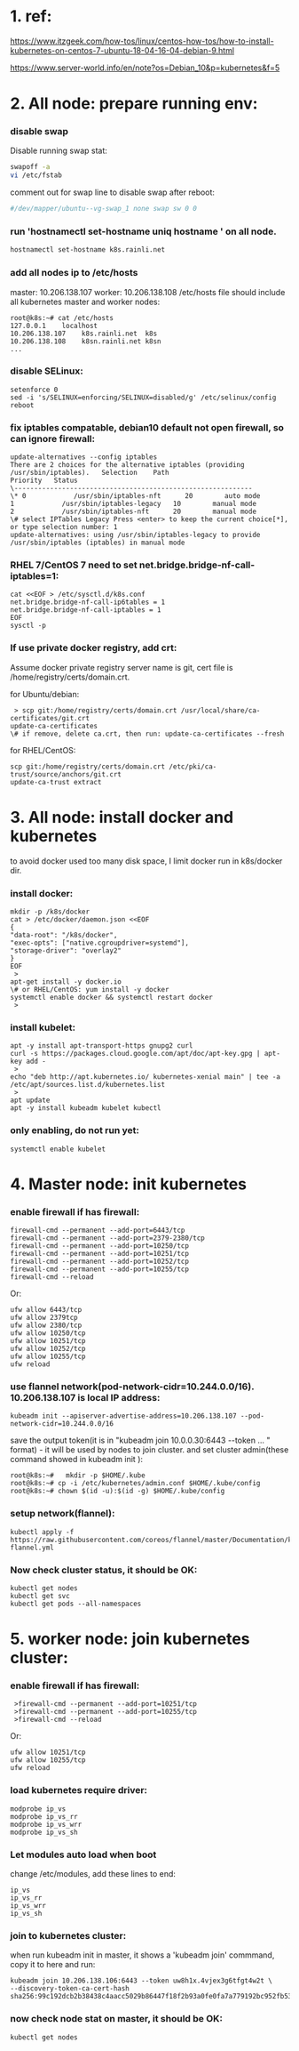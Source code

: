 

# 1. ref:

 https://www.itzgeek.com/how-tos/linux/centos-how-tos/how-to-install-kubernetes-on-centos-7-ubuntu-18-04-16-04-debian-9.html 

 https://www.server-world.info/en/note?os=Debian_10&p=kubernetes&f=5 



# 2. All node: prepare running env:

  ### disable swap
  Disable running swap stat:
  ```bash
swapoff -a
vi /etc/fstab
  ```
   
  comment out for swap line to disable swap after reboot:
  ```bash
#/dev/mapper/ubuntu--vg-swap_1 none swap sw 0 0
  ```

  ### run 'hostnamectl set-hostname uniq hostname ' on all node. 
  ```bash
hostnamectl set-hostname k8s.rainli.net
  ```
  
  ### add all nodes ip to /etc/hosts
  master: 10.206.138.107
  worker: 10.206.138.108 
  /etc/hosts file should include all kubernetes master and worker nodes:
  ```
root@k8s:~# cat /etc/hosts
127.0.0.1    localhost
10.206.138.107    k8s.rainli.net  k8s
10.206.138.108    k8sn.rainli.net k8sn 
...
  ```

  ### disable SELinux:
  ```
setenforce 0
sed -i 's/SELINUX=enforcing/SELINUX=disabled/g' /etc/selinux/config
reboot
  ```
  
  ### fix iptables compatable, debian10 default not open firewall, so can ignore firewall:
  ```
update-alternatives --config iptables
There are 2 choices for the alternative iptables (providing /usr/sbin/iptables).   Selection    Path                       Priority   Status 
\------------------------------------------------------------ 
\* 0            /usr/sbin/iptables-nft      20        auto mode   
1            /usr/sbin/iptables-legacy   10        manual mode
2            /usr/sbin/iptables-nft      20        manual mode 
\# select IPTables Legacy Press <enter> to keep the current choice[*], or type selection number: 1 
update-alternatives: using /usr/sbin/iptables-legacy to provide /usr/sbin/iptables (iptables) in manual mode 
  ```
  
  ### RHEL 7/CentOS 7 need to set net.bridge.bridge-nf-call-iptables=1:
  ```
cat <<EOF > /etc/sysctl.d/k8s.conf
net.bridge.bridge-nf-call-ip6tables = 1
net.bridge.bridge-nf-call-iptables = 1
EOF
sysctl -p
  ```
  
  ### If use private docker registry, add crt:
  Assume docker private registry server name is git, cert file is /home/registry/certs/domain.crt.

  for Ubuntu/debian:
  ```
   > scp git:/home/registry/certs/domain.crt /usr/local/share/ca-certificates/git.crt
update-ca-certificates
\# if remove, delete ca.crt, then run: update-ca-certificates --fresh
  ```

  for RHEL/CentOS:
  ```  
scp git:/home/registry/certs/domain.crt /etc/pki/ca-trust/source/anchors/git.crt
update-ca-trust extract
  ```


# 3. All node: install docker and kubernetes
  to avoid docker used too many disk space, I limit docker run in k8s/docker dir.

  ### install docker:
  ```
mkdir -p /k8s/docker
cat > /etc/docker/daemon.json <<EOF
{
"data-root": "/k8s/docker",
"exec-opts": ["native.cgroupdriver=systemd"],
"storage-driver": "overlay2"
}
EOF
   >
apt-get install -y docker.io 
\# or RHEL/CentOS: yum install -y docker
systemctl enable docker && systemctl restart docker
   >

  ```


  ### install kubelet:
  ```
apt -y install apt-transport-https gnupg2 curl
curl -s https://packages.cloud.google.com/apt/doc/apt-key.gpg | apt-key add -
   >
echo "deb http://apt.kubernetes.io/ kubernetes-xenial main" | tee -a /etc/apt/sources.list.d/kubernetes.list
   >
apt update
apt -y install kubeadm kubelet kubectl
  ```


  ### only enabling, do not run yet:
  ```
systemctl enable kubelet
  ```





# 4. Master node: init kubernetes 
  ### enable firewall if has firewall:
  ```  
firewall-cmd --permanent --add-port=6443/tcp
firewall-cmd --permanent --add-port=2379-2380/tcp
firewall-cmd --permanent --add-port=10250/tcp
firewall-cmd --permanent --add-port=10251/tcp
firewall-cmd --permanent --add-port=10252/tcp
firewall-cmd --permanent --add-port=10255/tcp
firewall-cmd --reload
  ```

  Or:
  ```  
ufw allow 6443/tcp
ufw allow 2379tcp
ufw allow 2380/tcp
ufw allow 10250/tcp
ufw allow 10251/tcp
ufw allow 10252/tcp
ufw allow 10255/tcp
ufw reload
  ```

  ### use flannel network(pod-network-cidr=10.244.0.0/16). 10.206.138.107 is local IP address:
  ```  
kubeadm init --apiserver-advertise-address=10.206.138.107 --pod-network-cidr=10.244.0.0/16
  ```

  save the output token(it is in "kubeadm join 10.0.0.30:6443 --token ... " format) - it will be used by nodes to join cluster. and set cluster admin(these command showed in kubeadm init ):
  ```  
root@k8s:~#   mkdir -p $HOME/.kube
root@k8s:~# cp -i /etc/kubernetes/admin.conf $HOME/.kube/config
root@k8s:~# chown $(id -u):$(id -g) $HOME/.kube/config
  ```

  ### setup network(flannel):
  ```  
kubectl apply -f https://raw.githubusercontent.com/coreos/flannel/master/Documentation/kube-flannel.yml
  ```
  
  ### Now check cluster status, it should be OK:
  ```  
kubectl get nodes
kubectl get svc
kubectl get pods --all-namespaces
  ```

# 5. worker node: join kubernetes cluster:
  ### enable firewall if has firewall:
  ```  
   >firewall-cmd --permanent --add-port=10251/tcp
   >firewall-cmd --permanent --add-port=10255/tcp
   >firewall-cmd --reload
  ```

  Or:
  ```  
ufw allow 10251/tcp
ufw allow 10255/tcp
ufw reload
  ```

  ### load kubernetes require driver:
  ```  
modprobe ip_vs
modprobe ip_vs_rr
modprobe ip_vs_wrr
modprobe ip_vs_sh
  ```

  ### Let modules auto load when boot
  change /etc/modules, add these lines to end:
  ```  
ip_vs
ip_vs_rr
ip_vs_wrr
ip_vs_sh
  ```

  ### join to kubernetes cluster:
  when run kubeadm init in master, it shows a 'kubeadm join' commmand, copy it to here and run:
  ```  
kubeadm join 10.206.138.106:6443 --token uw8h1x.4vjex3g6tfgt4w2t \
--discovery-token-ca-cert-hash sha256:99c192dcb2b38438c4aacc5029b86447f18f2b93a0fe0fa7a779192bc952fb53
  ```
  
  ### now check node stat on master, it should be OK:
  ```  
kubectl get nodes
  ```
